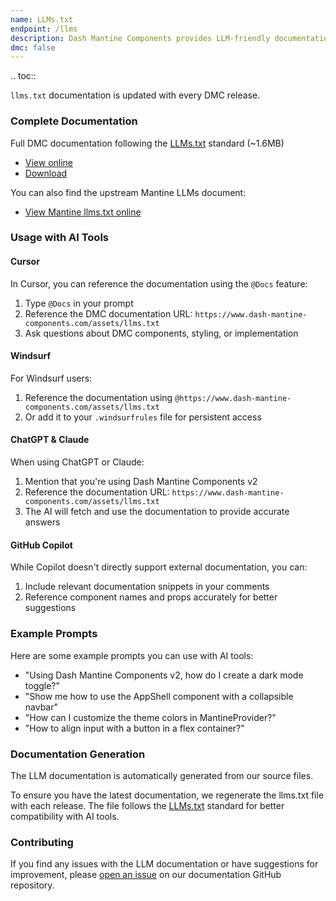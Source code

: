 ```yaml
---
name: LLMs.txt
endpoint: /llms
description: Dash Mantine Components provides LLM-friendly documentation to help AI tools like Cursor, Windsurf, GitHub Copilot, ChatGPT, and Claude understand and work with the DMC library.
dmc: false
---
```

.. toc::


`llms.txt` documentation is updated with every DMC release.


### Complete Documentation

Full DMC documentation following the [LLMs.txt](https://llmstxt.org/) standard (~1.6MB)

* [View online](https://www.dash-mantine-components.com/assets/llms.txt)
* [Download](https://www.dash-mantine-components.com/assets/llms.txt)

You can also find the upstream Mantine LLMs document:
* [View Mantine llms.txt online](https://mantine.dev/llms.txt)

### Usage with AI Tools

#### Cursor

In Cursor, you can reference the documentation using the `@Docs` feature:

1. Type `@Docs` in your prompt
2. Reference the DMC documentation URL: `https://www.dash-mantine-components.com/assets/llms.txt`
3. Ask questions about DMC components, styling, or implementation

#### Windsurf

For Windsurf users:

1. Reference the documentation using `@https://www.dash-mantine-components.com/assets/llms.txt`
2. Or add it to your `.windsurfrules` file for persistent access

#### ChatGPT & Claude

When using ChatGPT or Claude:

1. Mention that you're using Dash Mantine Components v2
2. Reference the documentation URL: `https://www.dash-mantine-components.com/assets/llms.txt`
3. The AI will fetch and use the documentation to provide accurate answers

#### GitHub Copilot

While Copilot doesn't directly support external documentation, you can:

1. Include relevant documentation snippets in your comments
2. Reference component names and props accurately for better suggestions

### Example Prompts

Here are some example prompts you can use with AI tools:

* "Using Dash Mantine Components v2, how do I create a dark mode toggle?"
* "Show me how to use the AppShell component with a collapsible navbar"
* "How can I customize the theme colors in MantineProvider?"
* "How to align input with a button in a flex container?"

### Documentation Generation

The LLM documentation is automatically generated from our source files.

To ensure you have the latest documentation, we regenerate the llms.txt file with each release. The file follows the [LLMs.txt](https://llmstxt.org/) standard for better compatibility with AI tools.

### Contributing

If you find any issues with the LLM documentation or have suggestions for improvement, please [open an issue](https://github.com/snehilvj/dmc-docs/issues) on our documentation GitHub repository.

